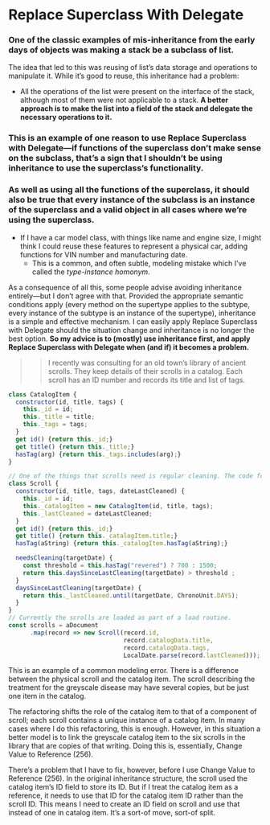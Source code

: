 # Replace Superclass With Delegate

### One of the classic examples of mis-inheritance from the early days of objects was making a stack be a subclass of list.
The idea that led to this was reusing of list’s data storage and operations to manipulate it. While it’s good to reuse, this inheritance had a problem:
* All the operations of the list were present on the interface of the stack, although most of them were not applicable to a stack.
**A better approach is to make the list into a field of the stack and delegate the necessary operations to it.**

### This is an example of one reason to use Replace Superclass with Delegate—if functions of the superclass don’t make sense on the subclass, that’s a sign that I shouldn’t be using inheritance to use the superclass’s functionality.

### As well as using all the functions of the superclass, it should also be true that every instance of the subclass is an instance of the superclass and a valid object in all cases where we’re using the superclass.
* If I have a car model class, with things like name and engine size, I might think I could reuse these features to represent a physical car, adding functions for VIN number and manufacturing date.
  * This is a common, and often subtle, modeling mistake which I’ve called the _type-instance homonym_.

As a consequence of all this, some people advise avoiding inheritance entirely—but I don’t agree with that. Provided the appropriate semantic conditions apply (every method on the supertype applies to the subtype, every instance of the subtype is an instance of the supertype), inheritance is a simple and effective mechanism. I can easily apply Replace Superclass with Delegate should the situation change and inheritance is no longer the best option.
**So my advice is to (mostly) use inheritance first, and apply Replace Superclass with Delegate when (and if) it becomes a problem.**

>> I recently was consulting for an old town’s library of ancient scrolls. They keep details of their scrolls in a catalog. Each scroll has an ID number and records its title and list of tags.
```javascript
class CatalogItem {
  constructor(id, title, tags) {
    this._id = id;
    this._title = title;
    this._tags = tags;
  }
  get id() {return this._id;}
  get title() {return this._title;}
  hasTag(arg) {return this._tags.includes(arg);}
}

// One of the things that scrolls need is regular cleaning. The code for that uses the catalog item and extends it with the data it needs for cleaning.
class Scroll {
  constructor(id, title, tags, dateLastCleaned) {
    this._id = id;
    this._catalogItem = new CatalogItem(id, title, tags);
    this._lastCleaned = dateLastCleaned;
  }
  get id() {return this._id;}
  get title() {return this._catalogItem.title;}
  hasTag(aString) {return this._catalogItem.hasTag(aString);}

  needsCleaning(targetDate) {
    const threshold = this.hasTag("revered") ? 700 : 1500;
    return this.daysSinceLastCleaning(targetDate) > threshold ;
  }
  daysSinceLastCleaning(targetDate) {
    return this._lastCleaned.until(targetDate, ChronoUnit.DAYS);
  }
}
// Currently the scrolls are loaded as part of a load routine.
const scrolls = aDocument
      .map(record => new Scroll(record.id,
                                record.catalogData.title,
                                record.catalogData.tags,
                                LocalDate.parse(record.lastCleaned)));
```

This is an example of a common modeling error. There is a difference between the physical scroll and the catalog item. The scroll describing the treatment for the greyscale disease may have several copies, but be just one item in the catalog.

The refactoring shifts the role of the catalog item to that of a component of scroll; each scroll contains a unique instance of a catalog item. In many cases where I do this refactoring, this is enough. However, in this situation a better model is to link the greyscale catalog item to the six scrolls in the library that are copies of that writing. Doing this is, essentially, Change Value to Reference (256).

There’s a problem that I have to fix, however, before I use Change Value to Reference (256). In the original inheritance structure, the scroll used the catalog item’s ID field to store its ID. But if I treat the catalog item as a reference, it needs to use that ID for the catalog item ID rather than the scroll ID. This means I need to create an ID field on scroll and use that instead of one in catalog item. It’s a sort-of move, sort-of split.

